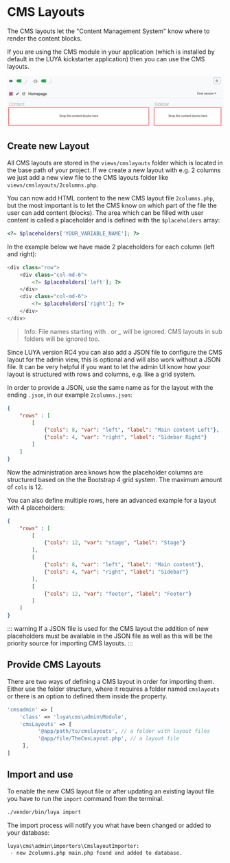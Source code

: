 # CMS Layouts

The CMS layouts let the "Content Management System" know where to render the content blocks.

If you are using the CMS module in your application (which is installed by default in the LUYA kickstarter application) then you can use the CMS layouts.

![CMS Layouts](../img/cmslayouts.png "CMS Layouts")

## Create new Layout

All CMS layouts are stored in the `views/cmslayouts` folder which is located in the base path of your project. If we create a new layout with e.g. 2 columns we just add a new view file to the CMS layouts folder like `views/cmslayouts/2columns.php`.

You can now add HTML content to the new CMS layout file `2columns.php`, but the most important is to let the CMS know on which part of the file the user can add content (blocks). The area which can be filled with user content is called a placeholder and is defined with the `$placeholders` array:

```php
<?= $placeholders['YOUR_VARIABLE_NAME']; ?>
```

In the example below we have made 2 placeholders for each column (left and right):

```php
<div class="row">
    <div class="col-md-6">
        <?= $placeholders['left']; ?>
    </div>
    <div class="col-md-6">
        <?= $placeholders['right']; ?>
    </div>
</div>
```

> Info: File names starting with *.* or *_* will be ignored. CMS layouts in sub folders will be ignored too.

Since LUYA version RC4 you can also add a JSON file to configure the CMS layout for the admin view, this is optional and will also work without a JSON file. It can be very helpful if you want to let the admin UI know how your layout is structured with rows and columns, e.g. like a grid system.

In order to provide a JSON, use the same name as for the layout with the ending `.json`, in our example `2columns.json`:

```json
{
    "rows" : [
        [
            {"cols": 8, "var": "left", "label": "Main content Left"},
            {"cols": 4, "var": "right", "label": "Sidebar Right"}
        ]
    ]
}
```

Now the administration area knows how the placeholder columns are structured based on the the Bootstrap 4 grid system. The maximum amount of `cols` is 12.

You can also define multiple rows, here an advanced example for a layout with 4 placeholders:

```json
{
    "rows" : [
        [
            {"cols": 12, "var": "stage", "label": "Stage"}
        ],
        [
            {"cols": 8, "var": "left", "label": "Main content"},
            {"cols": 4, "var": "right", "label": "Sidebar"}
        ],
        [
            {"cols": 12, "var": "footer", "label": "Footer"}
        ]
    ]
}
```

::: warning
If a JSON file is used for the CMS layout the addition of new placeholders must be available in the JSON file as well as this will be the priority source for importing CMS layouts.
:::

## Provide CMS Layouts

There are two ways of defining a CMS layout in order for importing them. Either use the folder structure, where it requires a folder named `cmslayouts` or there is an option to defined them inside the <class name="luya\cms\admin\Module" prop="cmsLayouts" /> property.

```php
'cmsadmin' => [
    'class' => 'luya\cms\admin\Module',
    'cmsLayouts' => [
          '@app/path/to/cmslayouts', // a folder with layout files
          '@app/file/TheCmsLayout.php', // a layout file
     ],
]
```

## Import and use

To enable the new CMS layout file or after updating an existing layout file you have to run the `import` command from the terminal.

```sh
./vendor/bin/luya import
```

The import process will notify you what have been changed or added to your database:

```
luya\cms\admin\importers\CmslayoutImporter:
 - new 2columns.php main.php found and added to database.
```
